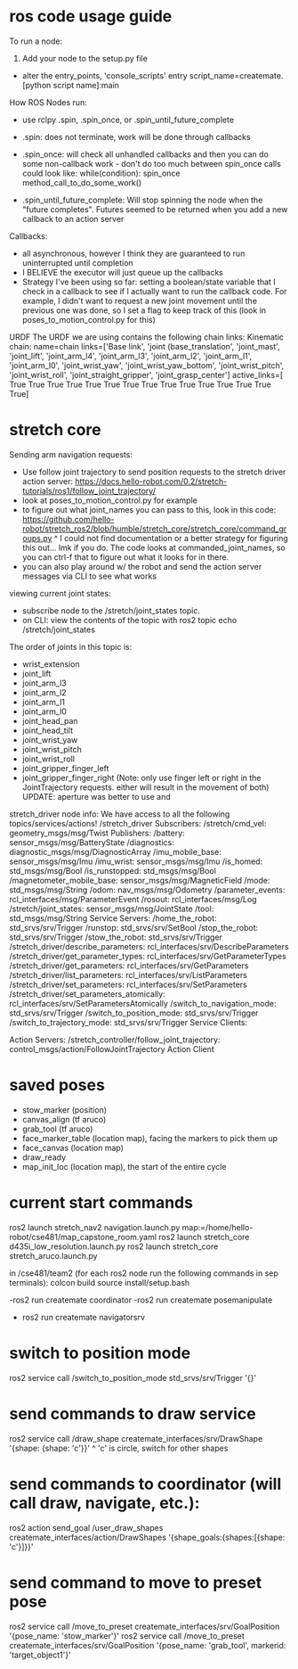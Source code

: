 # ros code usage guide

To run a node:
1. Add your node to the setup.py file
  - alter the entry_points, 'console_scripts' entry
    script_name=createmate.[python script name]:main

How ROS Nodes run:
- use rclpy .spin, .spin_once, or .spin_until_future_complete

- .spin: does not terminate, work will be done through callbacks
- .spin_once: will check all unhandled callbacks and then you can do some non-callback work
      - don't do too much between spin_once calls
      could look like:
        while(condition):
          spin_once
          method_call_to_do_some_work()

- .spin_until_future_complete: Will stop spinning the node when the "future completes". Futures seemed to be returned when you add a new callback to an action server

Callbacks:
- all asynchronous, however I think they are guaranteed to run uninterrupted until completion
- I BELIEVE the executor will just queue up the callbacks
- Strategy I've been using so far: setting a boolean/state variable that I check in a callback to see if I actually 
    want to run the callback code. For example, I didn't want to request a new joint movement until the previous one
    was done, so I set a flag to keep track of this (look in poses_to_motion_control.py for this)

URDF
The URDF we are using contains the following chain links:
    Kinematic chain: name=chain links=['Base link', 'joint (base_translation', 'joint_mast',
    'joint_lift', 'joint_arm_l4', 'joint_arm_l3', 'joint_arm_l2', 'joint_arm_l1', 'joint_arm_l0', 
    'joint_wrist_yaw', 'joint_wrist_yaw_bottom', 'joint_wrist_pitch', 'joint_wrist_roll', 'joint_straight_gripper',
    'joint_grasp_center'] active_links=[ True  True  True  True  True  True  True  True  True  True  True  True True  True  True]

# stretch core
Sending arm navigation requests:
 - Use follow joint trajectory to send position requests to the stretch driver action server: https://docs.hello-robot.com/0.2/stretch-tutorials/ros1/follow_joint_trajectory/
 - look at poses_to_motion_control.py for example
 - to figure out what joint_names you can pass to this, look in this code: https://github.com/hello-robot/stretch_ros2/blob/humble/stretch_core/stretch_core/command_groups.py
 ^ I could not find documentation or a better strategy for figuring this out... lmk if you do. The code looks at commanded_joint_names, so you can ctrl-f that to figure out what it looks for in there.
  - you can also play around w/ the robot and send the action server messages via CLI to see what works

viewing current joint states:
- subscribe node to the /stretch/joint_states topic.
- on CLI: view the contents of the topic with ros2 topic echo /stretch/joint_states

The order of joints in this topic is:
- wrist_extension
- joint_lift
- joint_arm_l3
- joint_arm_l2
- joint_arm_l1
- joint_arm_l0
- joint_head_pan
- joint_head_tilt
- joint_wrist_yaw
- joint_wrist_pitch
- joint_wrist_roll
- joint_gripper_finger_left
- joint_gripper_finger_right (Note: only use finger left or right in the JointTrajectory requests. either will result in the movement of both) UPDATE: aperture was better to use and

stretch_driver node info: We have access to all the following topics/services/actions!
/stretch_driver
  Subscribers:
    /stretch/cmd_vel: geometry_msgs/msg/Twist
  Publishers:
    /battery: sensor_msgs/msg/BatteryState
    /diagnostics: diagnostic_msgs/msg/DiagnosticArray
    /imu_mobile_base: sensor_msgs/msg/Imu
    /imu_wrist: sensor_msgs/msg/Imu
    /is_homed: std_msgs/msg/Bool
    /is_runstopped: std_msgs/msg/Bool
    /magnetometer_mobile_base: sensor_msgs/msg/MagneticField
    /mode: std_msgs/msg/String
    /odom: nav_msgs/msg/Odometry
    /parameter_events: rcl_interfaces/msg/ParameterEvent
    /rosout: rcl_interfaces/msg/Log
    /stretch/joint_states: sensor_msgs/msg/JointState
    /tool: std_msgs/msg/String
  Service Servers:
    /home_the_robot: std_srvs/srv/Trigger
    /runstop: std_srvs/srv/SetBool
    /stop_the_robot: std_srvs/srv/Trigger
    /stow_the_robot: std_srvs/srv/Trigger
    /stretch_driver/describe_parameters: rcl_interfaces/srv/DescribeParameters
    /stretch_driver/get_parameter_types: rcl_interfaces/srv/GetParameterTypes
    /stretch_driver/get_parameters: rcl_interfaces/srv/GetParameters
    /stretch_driver/list_parameters: rcl_interfaces/srv/ListParameters
    /stretch_driver/set_parameters: rcl_interfaces/srv/SetParameters
    /stretch_driver/set_parameters_atomically: rcl_interfaces/srv/SetParametersAtomically
    /switch_to_navigation_mode: std_srvs/srv/Trigger
    /switch_to_position_mode: std_srvs/srv/Trigger
    /switch_to_trajectory_mode: std_srvs/srv/Trigger
  Service Clients:

  Action Servers:
    /stretch_controller/follow_joint_trajectory: control_msgs/action/FollowJointTrajectory
  Action Client

# saved poses
- stow_marker (position)
- canvas_align (tf aruco)
- grab_tool (tf aruco)
- face_marker_table (location map), facing the markers to pick them up
- face_canvas (location map)
- draw_ready
- map_init_loc (location map), the start of the entire cycle


# current start commands
ros2 launch stretch_nav2 navigation.launch.py map:=/home/hello-robot/cse481/map_capstone_room.yaml
ros2 launch stretch_core d435i_low_resolution.launch.py 
ros2 launch stretch_core stretch_aruco.launch.py

in /cse481/team2 (for each ros2 node run the following commands in sep terminals):
  colcon build
  source install/setup.bash

  -ros2 run createmate coordinator
  -ros2 run createmate posemanipulate

  - ros2 run createmate navigatorsrv

# switch to position mode
ros2 service call /switch_to_position_mode std_srvs/srv/Trigger '{}'

# send commands to draw service
ros2 service call /draw_shape createmate_interfaces/srv/DrawShape '{shape: {shape: 'c'}}'
^ 'c' is circle, switch for other shapes

# send commands to coordinator (will call draw, navigate, etc.):
ros2 action send_goal /user_draw_shapes createmate_interfaces/action/DrawShapes '{shape_goals:{shapes:[{shape: 'c'}]}}'

# send command to move to preset pose
ros2 service call /move_to_preset createmate_interfaces/srv/GoalPosition '{pose_name: 'stow_marker'}'
ros2 service call /move_to_preset createmate_interfaces/srv/GoalPosition '{pose_name: 'grab_tool', markerid: 'target_object1'}'

